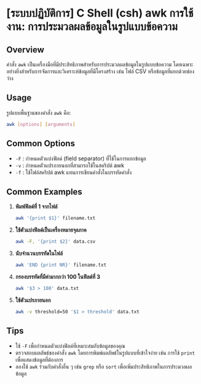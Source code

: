 # [ระบบปฏิบัติการ] C Shell (csh) awk การใช้งาน: การประมวลผลข้อมูลในรูปแบบข้อความ

## Overview
คำสั่ง `awk` เป็นเครื่องมือที่มีประสิทธิภาพสำหรับการประมวลผลข้อมูลในรูปแบบข้อความ โดยเฉพาะอย่างยิ่งสำหรับการจัดการและวิเคราะห์ข้อมูลที่มีโครงสร้าง เช่น ไฟล์ CSV หรือข้อมูลที่แยกด้วยช่องว่าง

## Usage
รูปแบบพื้นฐานของคำสั่ง `awk` คือ:

```bash
awk [options] [arguments]
```

## Common Options
- `-F` : กำหนดตัวแบ่งฟิลด์ (field separator) ที่ใช้ในการแยกข้อมูล
- `-v` : กำหนดตัวแปรภายนอกที่สามารถใช้ในสคริปต์ awk
- `-f` : ใช้ไฟล์สคริปต์ awk แทนการเขียนคำสั่งในบรรทัดคำสั่ง

## Common Examples
1. **พิมพ์ฟิลด์ที่ 1 จากไฟล์**
   ```bash
   awk '{print $1}' filename.txt
   ```

2. **ใช้ตัวแบ่งฟิลด์เป็นเครื่องหมายจุลภาค**
   ```bash
   awk -F, '{print $2}' data.csv
   ```

3. **นับจำนวนบรรทัดในไฟล์**
   ```bash
   awk 'END {print NR}' filename.txt
   ```

4. **กรองบรรทัดที่มีค่ามากกว่า 100 ในฟิลด์ที่ 3**
   ```bash
   awk '$3 > 100' data.txt
   ```

5. **ใช้ตัวแปรภายนอก**
   ```bash
   awk -v threshold=50 '$1 > threshold' data.txt
   ```

## Tips
- ใช้ `-F` เพื่อกำหนดตัวแบ่งฟิลด์ที่เหมาะสมกับข้อมูลของคุณ
- ตรวจสอบผลลัพธ์ของคำสั่ง `awk` โดยการพิมพ์ผลลัพธ์ในรูปแบบที่เข้าใจง่าย เช่น การใช้ `print` เพื่อแสดงข้อมูลที่ต้องการ
- ลองใช้ `awk` ร่วมกับคำสั่งอื่น ๆ เช่น `grep` หรือ `sort` เพื่อเพิ่มประสิทธิภาพในการประมวลผลข้อมูล